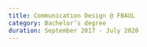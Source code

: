 ```yaml
---
title: Communication Design @ FBAUL
category: Bachelor’s degree
duration: September 2017 - July 2020
---
```

